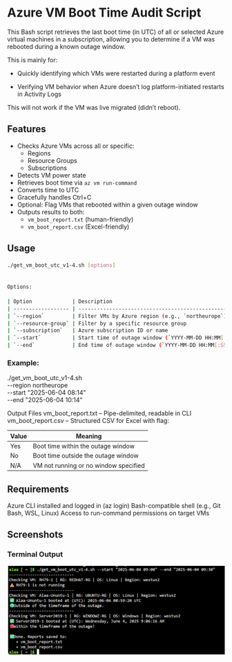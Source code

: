 # Azure VM Boot Time Audit Script

This Bash script retrieves the last boot time (in UTC) of all or selected Azure virtual machines in a subscription, allowing you to determine if a VM was rebooted during a known outage window.

This is mainly for:

- Quickly identifying which VMs were restarted during a platform event

- Verifying VM behavior when Azure doesn’t log platform-initiated restarts in Activity Logs

This will not work if the VM was live migrated (didn’t reboot).

## Features

- Checks Azure VMs across all or specific:
  - Regions
  - Resource Groups
  - Subscriptions
- Detects VM power state
- Retrieves boot time via `az vm run-command`
- Converts time to UTC
-	Gracefully handles Ctrl+C
- Optional: Flag VMs that rebooted within a given outage window
- Outputs results to both:
  - `vm_boot_report.txt` (human-friendly)
  - `vm_boot_report.csv` (Excel-friendly)

## Usage

```bash
./get_vm_boot_utc_v1-4.sh [options]


Options:

| Option             | Description                                           |
| ------------------ | ----------------------------------------------------- |
| `--region`         | Filter VMs by Azure region (e.g., `northeurope`)      |
| `--resource-group` | Filter by a specific resource group                   |
| `--subscription`   | Azure subscription ID or name                         |
| `--start`          | Start time of outage window (`YYYY-MM-DD HH:MM[:SS]`) |
| `--end`            | End time of outage window (`YYYY-MM-DD HH:MM[:SS]`)   |

```

### Example:

./get_vm_boot_utc_v1-4.sh \
  --region northeurope \
  --start "2025-06-04 08:14" \
  --end "2025-06-04 10:14"


Output Files
vm_boot_report.txt – Pipe-delimited, readable in CLI
vm_boot_report.csv – Structured CSV for Excel with flag:

| Value | Meaning                               |
| ----- | ------------------------------------- |
| Yes   | Boot time within the outage window    |
| No    | Boot time outside the outage window   |
| N/A   | VM not running or no window specified |


## Requirements
Azure CLI installed and logged in (az login)
Bash-compatible shell (e.g., Git Bash, WSL, Linux)
Access to run-command permissions on target VMs

## Screenshots

### Terminal Output
![CLI Output](screenshots/cli-output.png)
